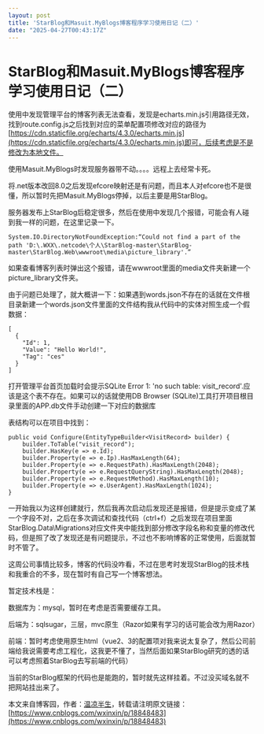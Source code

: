 ```yaml
---
layout: post
title: 'StarBlog和Masuit.MyBlogs博客程序学习使用日记（二）'
date: "2025-04-27T00:43:17Z"
---
```

StarBlog和Masuit.MyBlogs博客程序学习使用日记（二）
====================================

使用中发现管理平台的博客列表无法查看，发现是echarts.min.js引用路径无效，找到route.config.js之后找到对应的菜单配置项修改对应的路径为[https://cdn.staticfile.org/echarts/4.3.0/echarts.min.js](https://cdn.staticfile.org/echarts/4.3.0/echarts.min.js)即可，后续考虑是不是修改为本地文件。

使用Masuit.MyBlogs时发现服务器带不动。。。。远程上去经常卡死。

将.net版本改回8.0之后发现efcore映射还是有问题，而且本人对efcore也不是很懂，所以暂时先把Masuit.MyBlogs停掉，以后主要是用StarBlog。

服务器发布上StarBlog后稳定很多，然后在使用中发现几个报错，可能会有人碰到我一样的问题，在这里记录一下。

    System.IO.DirectoryNotFoundException:“Could not find a part of the path 'D:\.WXX\.netcode\个人\StarBlog-master\StarBlog-master\StarBlog.Web\wwwroot\media\picture_library'.”

如果查看博客列表时弹出这个报错，请在wwwroot里面的media文件夹新建一个picture\_library文件夹。

由于问题已处理了，就大概讲一下：如果遇到words.json不存在的话就在文件根目录新建一个words.json文件里面的文件结构我从代码中的实体对照生成一个假数据：

    [
      {
        "Id": 1,
        "Value": "Hello World!",
        "Tag": "ces"
      }
    ]

打开管理平台首页加载时会提示SQLite Error 1: 'no such table: visit\_record'.应该是这个表不存在。如果可以的话就使用DB Browser (SQLite)工具打开项目根目录里面的APP.db文件手动创建一下对应的数据库

表结构可以在项目中找到：

    public void Configure(EntityTypeBuilder<VisitRecord> builder) {
        builder.ToTable("visit_record");
        builder.HasKey(e => e.Id);
        builder.Property(e => e.Ip).HasMaxLength(64);
        builder.Property(e => e.RequestPath).HasMaxLength(2048);
        builder.Property(e => e.RequestQueryString).HasMaxLength(2048);
        builder.Property(e => e.RequestMethod).HasMaxLength(10);
        builder.Property(e => e.UserAgent).HasMaxLength(1024);
    }

一开始我以为这样创建就行，然后我再次启动后发现还是报错，但是提示变成了某一个字段不对，之后在多次调试和查找代码（ctrl+f）之后发现在项目里面StarBlog.Data\\Migrations对应文件夹中能找到部分修改字段名称和变量的修改代码，但是照了改了发现还是有问题提示，不过也不影响博客的正常使用，后面就暂时不管了。

这周公司事情比较多，博客的代码没咋看，不过在思考时发现StarBlog的技术栈和我重合的不多，现在暂时有自己写一个博客想法。

暂定技术栈是：

数据库为：mysql，暂时在考虑是否需要缓存工具。

后端为：sqlsugar，三层，mvc原生（Razor如果有学习的话可能会改为用Razor）

前端：暂时考虑使用原生html（vue2、3的配置项对我来说太复杂了，然后公司前端给我说需要考虑工程化，这我更不懂了，当然后面如果StarBlog研究的透的话可以考虑照着StarBlog去写前端的代码）

当前的StarBlog框架的代码也是能跑的，暂时就先这样挂着。不过没买域名就不把网站挂出来了。

本文来自博客园，作者：[温凉半生](https://www.cnblogs.com/wxinxin/)，转载请注明原文链接：[https://www.cnblogs.com/wxinxin/p/18848483](https://www.cnblogs.com/wxinxin/p/18848483)